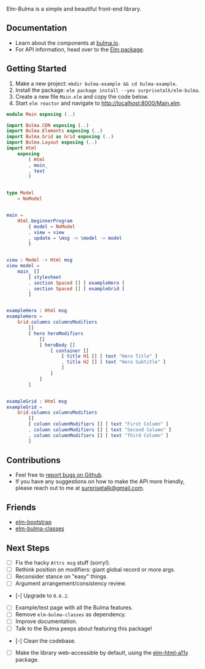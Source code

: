 
Elm-Bulma is a simple and beautiful front-end library.

## Documentation
- Learn about the components at [bulma.io](http://bulma.io/).
- For API information, head over to the [Elm package](http://package.elm-lang.org/packages/surprisetalk/elm-bulma/latest).

## Getting Started
1. Make a new project: `mkdir bulma-example && cd bulma-example`.
2. Install the package: `elm package install --yes surprisetalk/elm-bulma`.
3. Create a new file `Main.elm` and copy the code below.
4. Start `elm reactor` and navigate to [http://localhost:8000/Main.elm](http://localhost:8000).

``` elm
module Main exposing (..)

import Bulma.CDN exposing (..)
import Bulma.Elements exposing (..)
import Bulma.Grid as Grid exposing (..)
import Bulma.Layout exposing (..)
import Html
    exposing
        ( Html
        , main_
        , text
        )


type Model
    = NoModel


main =
    Html.beginnerProgram
        { model = NoModel
        , view = view
        , update = \msg -> \model -> model
        }


view : Model -> Html msg
view model =
    main_ []
        [ stylesheet
        , section Spaced [] [ exampleHero ]
        , section Spaced [] [ exampleGrid ]
        ]


exampleHero : Html msg
exampleHero =
    Grid.columns columnsModifiers
        []
        [ hero heroModifiers
            []
            [ heroBody []
                [ container []
                    [ title H1 [] [ text "Hero Title" ]
                    , title H2 [] [ text "Hero Subtitle" ]
                    ]
                ]
            ]
        ]


exampleGrid : Html msg
exampleGrid =
    Grid.columns columnsModifiers
        []
        [ column columnModifiers [] [ text "First Column" ]
        , column columnModifiers [] [ text "Second Column" ]
        , column columnModifiers [] [ text "Third Column" ]
        ]
```

## Contributions
- Feel free to [report bugs on Github](https://github.com/surprisetalk/elm-bulma/issues).
- If you have any suggestions on how to make the API more friendly, please reach out to me at [surprisetalk@gmail.com](surprisetalk@gmail.com).

## Friends
- [elm-bootstrap](http://package.elm-lang.org/packages/rundis/elm-bootstrap/latest)
- [elm-bulma-classes](http://package.elm-lang.org/packages/danielnarey/elm-bulma-classes/latest/BulmaClasses)

## Next Steps
- [ ] Fix the hacky `Attrs msg` stuff (sorry!).
- [ ] Rethink position on modifiers: giant global record or more args.
- [ ] Reconsider stance on "easy" things.
- [ ] Argument arrangement/consistency review.
- [-] Upgrade to `0.6.2`.
- [ ] Example/test page with all the Bulma features.
- [ ] Remove `elm-bulma-classes` as dependency.
- [ ] Improve documentation.
- [ ] Talk to the Bulma peeps about featuring this package!
- [-] Clean the codebase.
- [ ] Make the library web-accessible by default, using the [elm-html-a11y](http://package.elm-lang.org/packages/tesk9/elm-html-a11y/latest) package.
